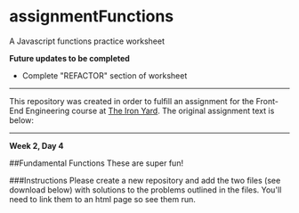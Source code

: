 # assignmentFunctions
A Javascript functions practice worksheet

**Future updates to be completed**
* Complete "REFACTOR" section of worksheet

----------------------------------

This repository was created in order to fulfill an assignment for the Front-End Engineering course at [The Iron Yard](https://www.theironyard.com/locations/charleston.html "The Iron Yard"). The original assignment text is below:

----------------------------------

**Week 2, Day 4**

##Fundamental Functions
These are super fun!

###Instructions
Please create a new repository and add the two files (see download below) with solutions to the problems outlined in the files. You'll need to link them to an html page so see them run.
